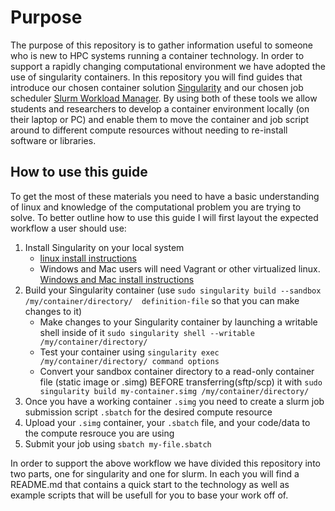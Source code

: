 # Purpose
The purpose of this repository is to gather information useful to someone who is new to HPC systems running a container technology.  In order to support a rapidly changing computational environment we have adopted the use of singularity
containers.  In this repository you will find guides that introduce our chosen container solution 
[Singularity](https://sylabs.io/) 
and our chosen job scheduler [Slurm Workload Manager](https://slurm.schedmd.com/).  By using both of these tools
we allow students and researchers to develop a container environment locally (on their laptop or PC) and enable them to move 
the container and job script around to different compute resources without needing to re-install software or 
libraries.  

## How to use this guide
To get the most of these materials you need to have a basic understanding of linux and knowledge of the 
computational problem you are trying to solve.  To better outline how to use this guide I will first layout the
expected workflow a user should use:
1. Install Singularity on your local system
   * [linux  install instructions](https://sylabs.io/guides/3.5/user-guide/quick_start.html#quick-installation-steps)
   * Windows and Mac users will need Vagrant or other virtualized linux.  [Windows and Mac install instructions](https://sylabs.io/guides/3.5/user-guide/installation.html#install-on-windows-or-mac)
2. Build your Singularity container (use `sudo singularity build --sandbox /my/container/directory/  definition-file` so that you can make changes to it)
   * Make changes to your Singularity container by launching a writable shell inside of it 
   `sudo singularity shell --writable /my/container/directory/`
   * Test your container using `singularity exec /my/container/directory/ command options`
   * Convert your sandbox container directory to a read-only container file (static image or .simg) BEFORE transferring(sftp/scp) it with 
   `sudo singularity build my-container.simg /my/container/directory/`
3. Once you have a working container `.simg` you need to create a slurm job submission script `.sbatch` for the desired compute resource
4. Upload your `.simg` container, your `.sbatch` file, and your code/data to the compute resrouce you are using
5. Submit your job using `sbatch my-file.sbatch`

In order to support the above workflow we have divided this repository into two parts, one for singularity and 
one for slurm.  In each you will find a README.md that contains a quick start to the technology as well as example
scripts that will be usefull for you to base your work off of.
